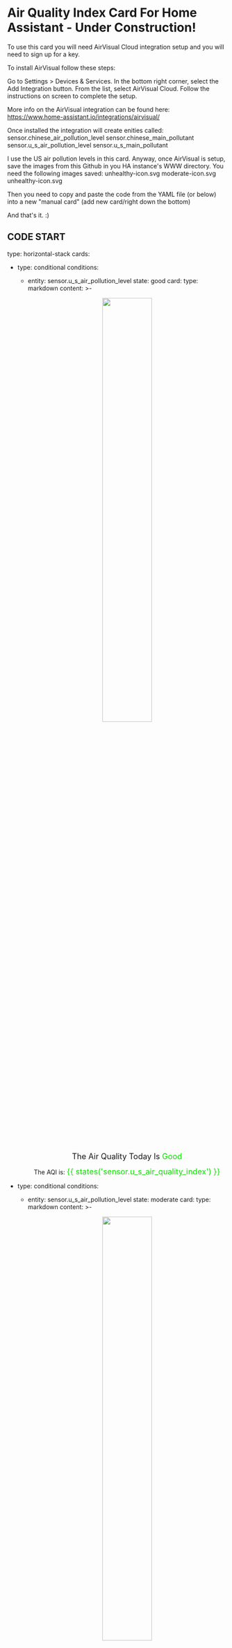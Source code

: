 # Air Quality Index Card For Home Assistant - Under Construction!

To use this card you will need AirVisual Cloud integration setup and you will need to sign up for a key.

To install AirVisual follow these steps:

  Go to Settings > Devices & Services.
  In the bottom right corner, select the  Add Integration button.
  From the list, select AirVisual Cloud.
  Follow the instructions on screen to complete the setup.

More info on the AirVisual integration can be found here: https://www.home-assistant.io/integrations/airvisual/

Once installed the integration will create enities called:
  sensor.chinese_air_pollution_level
  sensor.chinese_main_pollutant
  sensor.u_s_air_pollution_level
  sensor.u_s_main_pollutant

I use the US air pollution levels in this card. Anyway, once AirVisual is setup, save the images from this Github in you HA instance's WWW directory.
You need the following images saved:
  unhealthy-icon.svg
  moderate-icon.svg
  unhealthy-icon.svg


Then you need to copy and paste the code from the YAML file (or below) into a new "manual card" (add new card/right down the bottom)

And that's it. :)


## CODE START


type: horizontal-stack
cards:
  - type: conditional
    conditions:
      - entity: sensor.u_s_air_pollution_level
        state: good
    card:
      type: markdown
      content: >-
        <center><img src='/local/healthy-icon.svg' width='50%'><BR>


        <font size = 4px> The Air Quality Today Is  <font color = reen> Good
        </font></font>


        The AQI is: <font size = 4px color = reen> {{
        states('sensor.u_s_air_quality_index') }} </font></center>
  - type: conditional
    conditions:
      - entity: sensor.u_s_air_pollution_level
        state: moderate
    card:
      type: markdown
      content: >-
        <center><img src='/local/moderate-icon.svg' width='50%'><BR>

        <font size = 4px> The Air Quality Today Is  <font color = yellow>
        Moderate </font></font>


        The AQI is: <font size = 4px color = reen> {{
        states('sensor.u_s_air_quality_index') }} </font></center>
  - type: conditional
    conditions:
      - entity: sensor.u_s_air_pollution_level
        state: unhealthy
    card:
      type: markdown
      content: >-
        <center><img src='/local/unhealthy-icon.svg' width='50%'><BR>

        <font size = 4px> The Air Quality Today Is  <font color = red> Moderate
        </font></font>


        The AQI is: <font size = 4px color = reen> {{
        states('sensor.u_s_air_quality_index') }} </font></center>
  - type: conditional
    conditions:
      - entity: sensor.u_s_air_pollution_level
        state: hazardous
    card:
      type: markdown
      content: >-
        <center><img src='/local/hazardous-icon.svg' width='50%'><BR>

        <font size = 4px> The Air Quality Today Is  <font color = red> HAZARDOUS
        </font></font>


        The AQI is: <font size = 4px color = reen> {{
        states('sensor.u_s_air_quality_index') }} </font></center>



